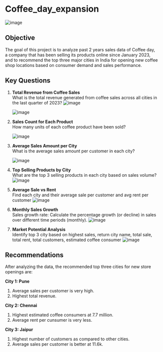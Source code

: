 # Coffee_day_expansion

![image](https://github.com/user-attachments/assets/d90ccd23-fa1b-4c5e-8d5e-c21cba86f153)

## Objective
The goal of this project is to analyze past 2 years sales data of Coffee day, a company that has been selling its products online since January 2023, and to recommend the top three major cities in India for opening new coffee shop locations based on consumer demand and sales performance.

## Key Questions
1. **Total Revenue from Coffee Sales**  
   What is the total revenue generated from coffee sales across all cities in the last quarter of 2023?
   ![image](https://github.com/user-attachments/assets/2b69953c-5a49-44ac-8f53-bd0991e0f121)

   ![image](https://github.com/user-attachments/assets/26df21f8-e90d-456a-a9eb-a029d88bfbeb)

2. **Sales Count for Each Product**  
   How many units of each coffee product have been sold?
   
   ![image](https://github.com/user-attachments/assets/d3684c92-fe2d-4409-a5d2-91c52af3bda8)

3. **Average Sales Amount per City**  
   What is the average sales amount per customer in each city?
   
   ![image](https://github.com/user-attachments/assets/243342ad-e138-493b-a3e6-4c53ccf6af83)

4. **Top Selling Products by City**  
   What are the top 3 selling products in each city based on sales volume?
![image](https://github.com/user-attachments/assets/41933dd1-122b-4b11-9d70-b0c27ee2cbab)

5. **Average Sale vs Rent**  
   Find each city and their average sale per customer and avg rent per customer
![image](https://github.com/user-attachments/assets/24115f81-45ff-4bc6-bafa-f1a26968eb49)

6. **Monthly Sales Growth**  
   Sales growth rate: Calculate the percentage growth (or decline) in sales over different time periods (monthly).
![image](https://github.com/user-attachments/assets/5aedf8e0-b1d9-4287-8eec-c07ab79ed2a7)

7. **Market Potential Analysis**  
    Identify top 3 city based on highest sales, return city name, total sale, total rent, total customers, estimated  coffee consumer
![image](https://github.com/user-attachments/assets/c7b664d6-b75a-4d19-b80a-e7745519d07d)
    
## Recommendations
After analyzing the data, the recommended top three cities for new store openings are:

**City 1: Pune**  
1. Average sales per customer is very high.
2. Highest total revenue.  

**City 2: Chennai**  
1. Highest estimated coffee consumers at 7.7 million.  
2. Average rent per cunsumer is very less.

**City 3: Jaipur**  
1. Highest number of customers as compared to other cities. 
2. Average sales per customer is better at 11.6k.
   
